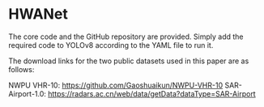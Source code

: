 # HWANet
The core code and the GitHub repository are provided. Simply add the required code to YOLOv8 according to the YAML file to run it.



The download links for the two public datasets used in this paper are as follows:

   NWPU VHR-10: https://github.com/Gaoshuaikun/NWPU-VHR-10
   SAR-Airport-1.0: https://radars.ac.cn/web/data/getData?dataType=SAR-Airport
